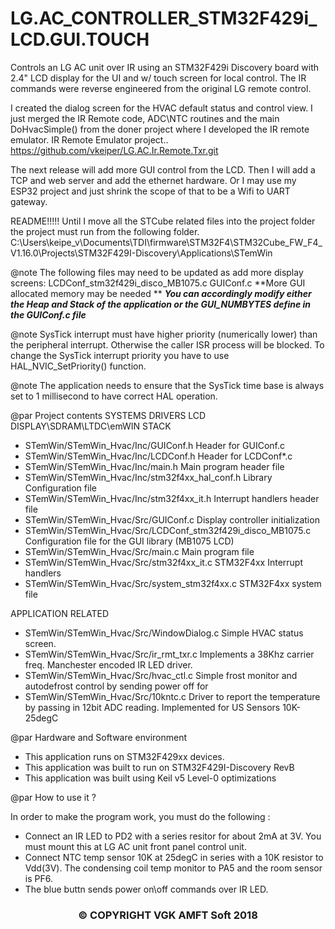 # LG.AC_CONTROLLER_STM32F429i_LCD.GUI.TOUCH
Controls an LG AC unit over IR using an STM32F429i Discovery board with 2.4" LCD display for the UI and w/ touch screen for local control. The IR commands were reverse engineered from the original LG remote control. 


I created the dialog screen for the HVAC default status and control view.
I just merged the IR Remote code, ADC\NTC routines and the main DoHvacSimple() from the doner project where I developed the IR remote emulator.
IR Remote Emulator project.. https://github.com/vkeiper/LG.AC.Ir.Remote.Txr.git

The next release will add more GUI control from the LCD. 
Then I will add a TCP and web server and add the ethernet hardware.
Or I may use my ESP32 project and just shrink the scope of that to be a Wifi to UART gateway.


README!!!!!
Until I move all the STCube related files into the project folder the project must run from the following folder.
C:\Users\keipe_v\Documents\TDI\firmware\STM32F4\STM32Cube_FW_F4_V1.16.0\Projects\STM32F429I-Discovery\Applications\STemWin
 

@note The following files may need to be updated as add more display screens:
  LCDConf_stm32f429i_disco_MB1075.c
  GUIConf.c
**More GUI allocated memory may be needed **
***You can accordingly modify either the Heap and Stack of the application or the GUI_NUMBYTES define in the GUIConf.c file***

@note SysTick interrupt must have higher priority (numerically lower)
      than the peripheral interrupt. Otherwise the caller ISR process will be blocked.
      To change the SysTick interrupt priority you have to use HAL_NVIC_SetPriority() function.
      
@note The application needs to ensure that the SysTick time base is always set to 1 millisecond
      to have correct HAL operation.


@par Project contents 
SYSTEMS DRIVERS LCD DISPLAY\SDRAM\LTDC\emWIN STACK
  - STemWin/STemWin_Hvac/Inc/GUIConf.h                        Header for GUIConf.c
  - STemWin/STemWin_Hvac/Inc/LCDConf.h                        Header for LCDConf*.c
  - STemWin/STemWin_Hvac/Inc/main.h                           Main program header file
  - STemWin/STemWin_Hvac/Inc/stm32f4xx_hal_conf.h             Library Configuration file
  - STemWin/STemWin_Hvac/Inc/stm32f4xx_it.h                   Interrupt handlers header file
  - STemWin/STemWin_Hvac/Src/GUIConf.c                        Display controller initialization
  - STemWin/STemWin_Hvac/Src/LCDConf_stm32f429i_disco_MB1075.c  Configuration file for the GUI library (MB1075 LCD)
  - STemWin/STemWin_Hvac/Src/main.c                           Main program file
  - STemWin/STemWin_Hvac/Src/stm32f4xx_it.c                   STM32F4xx Interrupt handlers
  - STemWin/STemWin_Hvac/Src/system_stm32f4xx.c               STM32F4xx system file
  


APPLICATION RELATED 
   - STemWin/STemWin_Hvac/Src/WindowDialog.c                   Simple HVAC status screen.
   - STemWin/STemWin_Hvac/Src/ir_rmt_txr.c                     Implements a 38Khz carrier freq. Manchester encoded IR LED driver. 
   - STemWin/STemWin_Hvac/Src/hvac_ctl.c                       Simple frost monitor and autodefrost control by sending power off for 
   - STemWin/STemWin_Hvac/Src/10kntc.c                         Driver to report the temperature by passing in 12bit ADC reading. Implemented for US Sensors 10K-25degC  
  
@par Hardware and Software environment  

  - This application runs on STM32F429xx devices.
  - This application was built to run on STM32F429I-Discovery RevB 
  - This application was built using Keil v5 Level-0 optimizations
    

@par How to use it ? 

In order to make the program work, you must do the following :
  - Connect an IR LED to PD2 with a series resitor for about 2mA at 3V. You must mount this at LG AC unit front panel control unit. 
  - Connect NTC temp sensor 10K at 25degC in series with a 10K resistor to Vdd(3V). The condensing coil temp monitor to PA5 and the room sensor is PF6.
  - The blue buttn sends power on\off commands over IR LED.
 
 <h3><center>&copy; COPYRIGHT VGK AMFT Soft 2018</center></h3>
 

